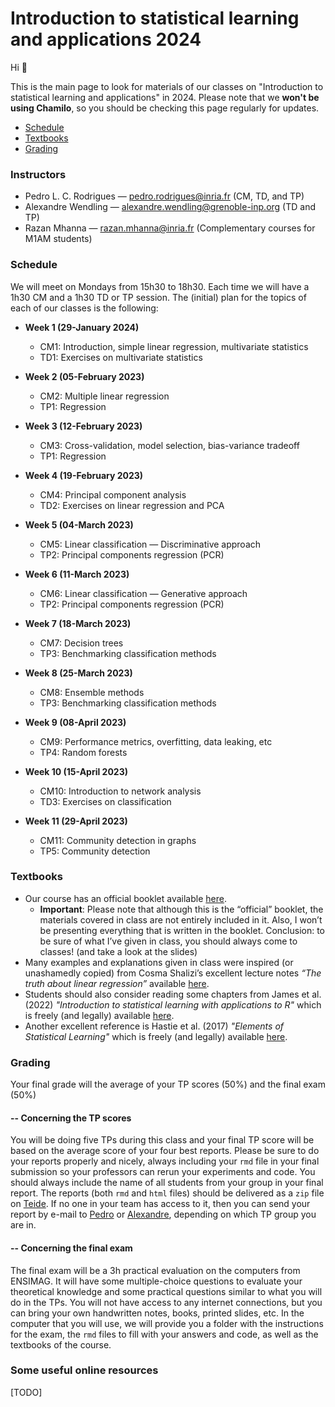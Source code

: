 # Introduction to statistical learning and applications 2024

Hi :wave: 

This is the main page to look for materials of our classes on "Introduction to 
statistical learning and applications" in 2024. Please note that we **won't be using Chamilo**, 
so you should be checking this page regularly for updates.

- [Schedule](#schedule)
- [Textbooks](#textbooks)
- [Grading](#grading)

### Instructors
- Pedro L. C. Rodrigues — pedro.rodrigues@inria.fr (CM, TD, and TP)
- Alexandre Wendling — alexandre.wendling@grenoble-inp.org (TD and TP)
- Razan Mhanna — razan.mhanna@inria.fr (Complementary courses for M1AM students)

### Schedule
We will meet on Mondays from 15h30 to 18h30. Each time we will have a 1h30 CM 
and a 1h30 TD or TP session. The (initial) plan for the topics of each of our 
classes is the following:

- **Week 1 (29-January 2024)** 
  - CM1: Introduction, simple linear regression, multivariate statistics
  - TD1: Exercises on multivariate statistics

- **Week 2 (05-February 2023)** 
  - CM2: Multiple linear regression
  - TP1: Regression

- **Week 3 (12-February 2023)**
  - CM3: Cross-validation, model selection, bias-variance tradeoff
  - TP1: Regression

- **Week 4 (19-February 2023)**
  - CM4: Principal component analysis
  - TD2: Exercises on linear regression and PCA

- **Week 5 (04-March 2023)**
  - CM5: Linear classification — Discriminative approach
  - TP2: Principal components regression (PCR)
  
- **Week 6 (11-March 2023)**
  - CM6: Linear classification — Generative approach
  - TP2: Principal components regression (PCR)
  
- **Week 7 (18-March 2023)**
  - CM7: Decision trees
  - TP3: Benchmarking classification methods
  
- **Week 8 (25-March 2023)**
  - CM8: Ensemble methods
  - TP3: Benchmarking classification methods

- **Week 9 (08-April 2023)**
  - CM9: Performance metrics, overfitting, data leaking, etc
  - TP4: Random forests

- **Week 10 (15-April 2023)**
  - CM10: Introduction to network analysis
  - TD3: Exercises on classification

- **Week 11 (29-April 2023)**
  - CM11: Community detection in graphs
  - TP5: Community detection

### Textbooks
- Our course has an official booklet available [here](https://cloud.univ-grenoble-alpes.fr/s/iTtXPTdLpyMwBtN).
    - **Important**: Please note that although this is the “official” booklet, the materials covered in class are not entirely included in it. Also, I won’t be presenting everything that is written in the booklet. Conclusion: to be sure of what I’ve given in class, you should always come to classes! (and take a look at the slides)
- Many examples and explanations given in class were inspired (or unashamedly copied) from Cosma Shalizi’s excellent lecture notes *“The truth about linear regression”* available [here](https://www.stat.cmu.edu/~cshalizi/TALR/).
- Students should also consider reading some chapters from James et al. (2022) *"Introduction to statistical learning with applications to R"* which is freely (and legally) available [here](https://www.statlearning.com/).
- Another excellent reference is Hastie et al. (2017) *"Elements of Statistical Learning"* which is freely (and legally) available [here](https://hastie.su.domains/ElemStatLearn/).

### Grading
Your final grade will the average of your TP scores (50%) and the final exam (50%)

#### -- Concerning the TP scores
You will be doing five TPs during this class and your final TP score will be based on the average score of your four best reports. Please be sure to do your reports properly and nicely, always including your `rmd` file in your final submission so your professors can rerun your experiments and code. You should always include the name of all students from your group in your final report. The reports (both `rmd` and `html` files) should be delivered as a `zip` file on [Teide](https://teide.ensimag.fr/). If no one in your team has access to it, then you can send your report by e-mail to [Pedro](mailto:pedro.rodrigues@inria.fr) or [Alexandre](mailto:alexandre.wendling@grenoble-inp.org), depending on which TP group you are in.

#### -- Concerning the final exam
The final exam will be a 3h practical evaluation on the computers from ENSIMAG. It will have some multiple-choice questions to evaluate your theoretical knowledge and some practical questions similar to what you will do in the TPs. You will not have access to any internet connections, but you can bring your own handwritten notes, books, printed slides, etc. In the computer that you will use, we will provide you a folder with the instructions for the exam, the `rmd` files to fill with your answers and code, as well as the textbooks of the course.

### Some useful online resources
[TODO]
